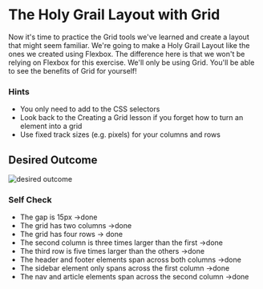 # The Holy Grail Layout with Grid

Now it's time to practice the Grid tools we've learned and create a layout that might seem familiar. We're going to make a Holy Grail Layout like the ones we created using Flexbox. The difference here is that we won't be relying on Flexbox for this exercise. We'll only be using Grid. You'll be able to see the benefits of Grid for yourself!

### Hints

- You only need to add to the CSS selectors
- Look back to the Creating a Grid lesson if you forget how to turn an element into a grid
- Use fixed track sizes (e.g. pixels) for your columns and rows

## Desired Outcome

![desired outcome](./desired-outcome.png)

### Self Check

- The gap is 15px ->done
- The grid has two columns ->done
- The grid has four rows -> done
- The second column is three times larger than the first ->done
- The third row is five times larger than the others ->done
- The header and footer elements span across both columns ->done
- The sidebar element only spans across the first column ->done
- The nav and article elements span across the second column ->done

